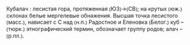 ---
---

Кубалач
: лесистая гора, протяженная ⦅ЮЗ⦆→⦅СВ⦆; на крутых ⦅юж.⦆ склонах белые мергелевые обнажения. Высшая точка лесистого ⦅масс.⦆, нависает с С над ⦅н.п.⦆ Радостное и Еленовка ⦅Белог.⦆ куб – ⦅тюрк.⦆ этнографический термин, обозначает группу родов; алач – ⦅р.пл.⦆.
